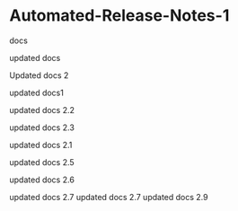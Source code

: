 # Automated-Release-Notes-1
docs

updated docs

Updated docs 2

updated docs1

updated docs 2.2

updated docs 2.3

updated docs 2.1

updated docs 2.5

updated docs 2.6

updated docs 2.7
updated docs 2.7
updated docs 2.9